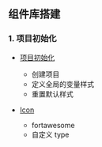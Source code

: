 ## 组件库搭建

<div class="learning-path">

### 1. 项目初始化

- [项目初始化](01-项目初始化)
  - 创建项目
  - 定义全局的变量样式
  - 重置默认样式

- [Icon](02-icon)
  - fortawesome
  - 自定义 type 

</div>
